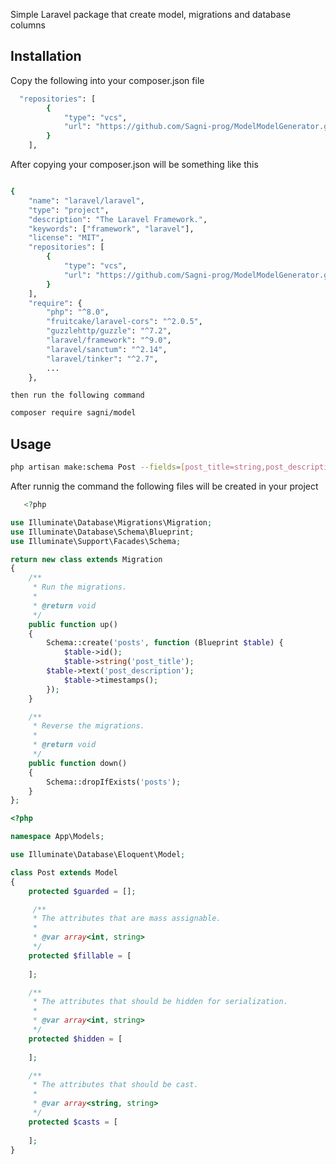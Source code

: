 Simple Laravel package that create model, migrations and database columns 

Installation
------------
Copy the following into your composer.json file
```bash
  "repositories": [
        {
            "type": "vcs",
            "url": "https://github.com/Sagni-prog/ModelModelGenerator.git"
        }
    ],
```

After copying your composer.json will be something like this
```bash

{
    "name": "laravel/laravel",
    "type": "project",
    "description": "The Laravel Framework.",
    "keywords": ["framework", "laravel"],
    "license": "MIT",
    "repositories": [
        {
            "type": "vcs",
            "url": "https://github.com/Sagni-prog/ModelModelGenerator.git"
        }
    ],
    "require": {
        "php": "^8.0",
        "fruitcake/laravel-cors": "^2.0.5",
        "guzzlehttp/guzzle": "^7.2",
        "laravel/framework": "^9.0",
        "laravel/sanctum": "^2.14",
        "laravel/tinker": "^2.7",
        ...
    },
```
    
    then run the following command
    
```bash
composer require sagni/model
```

Usage
----------------
```bash
php artisan make:schema Post --fields=[post_title=string,post_description=text]
```
After runnig the command the following files will be created in your project 
```php
   <?php

use Illuminate\Database\Migrations\Migration;
use Illuminate\Database\Schema\Blueprint;
use Illuminate\Support\Facades\Schema;

return new class extends Migration
{
    /**
     * Run the migrations.
     *
     * @return void
     */
    public function up()
    {
        Schema::create('posts', function (Blueprint $table) {
            $table->id();
            $table->string('post_title');
	    $table->text('post_description');
            $table->timestamps();
        });
    }

    /**
     * Reverse the migrations.
     *
     * @return void
     */
    public function down()
    {
        Schema::dropIfExists('posts');
    }
};
```

```php
<?php

namespace App\Models;

use Illuminate\Database\Eloquent\Model;

class Post extends Model
{
    protected $guarded = [];

     /**
     * The attributes that are mass assignable.
     *
     * @var array<int, string>
     */
    protected $fillable = [
       
    ];

    /**
     * The attributes that should be hidden for serialization.
     *
     * @var array<int, string>
     */
    protected $hidden = [
       
    ];

    /**
     * The attributes that should be cast.
     *
     * @var array<string, string>
     */
    protected $casts = [
       
    ];
}

```
